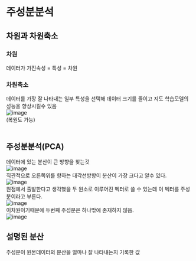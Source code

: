 # 주성분분석
 
## 차원과 차원축소
### 차원
데이터가 가진속성 = 특성 = 차원<br/>
### 차원축소
데이터를 가장 잘 나타내는 일부 특성을 선택해 데이터 크기를 줄이고 지도 학습모델의 성능을 향상시킬수 있음<br/>
![image](https://user-images.githubusercontent.com/126637081/229269769-db6d50d5-5f79-467c-ae8d-096e614582b8.png)
<br/>
(복원도 가능)<br/>
<br/>
## 주성분분석(PCA)
데이터에 있는 분산이 큰 방향을 찾는것
<br/>
![image](https://user-images.githubusercontent.com/126637081/229269896-f6e513b6-3b6f-475c-9537-58c343c0becb.png)
<br/>
직관적으로 오른쪽위를 향하는 대각선방향이 분산이 가장 크다고 알수 있다.
<br/>
![image](https://user-images.githubusercontent.com/126637081/229269910-0d75086f-2a3c-4ca3-9029-d16e8d89f0b9.png)
<br/>
원점에서 출발한다고 생각했을 두 원소로 이루어진 벡터로 쓸 수 있는데 이 벡터를 주성분이라고 부른다.
<br/>
![image](https://user-images.githubusercontent.com/126637081/229269919-f238faf5-fdb2-4322-9f83-e5ed6520a825.png)
<br/>
이차원이기때문에 두번째 주성분은 하나밖에 존재하지 않음.
<br/>
![image](https://user-images.githubusercontent.com/126637081/229269929-3009093e-c7fc-48e9-84b8-d28d0e78f81c.png)
<br/>


## 설명된 분산
주성분이 원본데이터의 분산을 얼마나 잘 나타내는지 기록한 값<br/>
